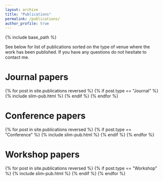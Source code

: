```yaml
---
layout: archive
title: "Publications"
permalink: /publications/
author_profile: true
---
```


{% include base_path %}

See below for list of publications sorted on the type of venue where the work has been published. If
you have any questions do not hesitate to contact me.

Journal papers
========
{% for post in site.publications reversed %}
  {% if post.type == "Journal" %}
    {% include slim-pub.html %}
  {% endif %}
{% endfor %}

Conference papers
========

{% for post in site.publications reversed %}
  {% if post.type == "Conference" %}
    {% include slim-pub.html %}
  {% endif %}
{% endfor %}

Workshop papers
======

{% for post in site.publications reversed %}
  {% if post.type == "Workshop" %}
    {% include slim-pub.html %}
  {% endif %}
{% endfor %}
